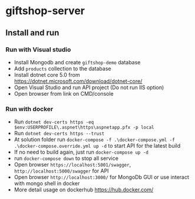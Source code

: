 # giftshop-server

## Install and run

### Run with Visual studio
- Install Mongodb and create `giftshop-demo` database
- Add `products` collection to the database
- Install dotnet core 5.0 from https://dotnet.microsoft.com/download/dotnet-core/
- Open Visual Studio and run API project (Do not run IIS option)
- Open browser from link on CMD/console

### Run with docker
- Run `dotnet dev-certs https -eq $env:USERPROFILE\.aspnet\https\aspnetapp.pfx -p local`
- Run `dotnet dev-certs https --trust`
- At solution folder run `docker-compose -f .\docker-compose.yml -f .\docker-compose.override.yml up -d` to start API for the latest build
- If no need to build again, just run `docker-compose up -d`
- run `docker-compose down` to stop all service
- Open browser `https://localhost:5001/swagger`, `http://localhost:5000/swagger` for API
- Open browser `http://localhost:3000/` for MongoDb GUI or use interact with mongo shell in docker
- More detail usage on dockerhub https://hub.docker.com/